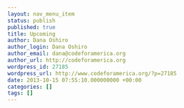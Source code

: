 ```yaml
---
layout: nav_menu_item
status: publish
published: true
title: Upcoming
author: Dana Oshiro
author_login: Dana Oshiro
author_email: dana@codeforamerica.org
author_url: http://codeforamerica.org
wordpress_id: 27185
wordpress_url: http://www.codeforamerica.org/?p=27185
date: 2013-10-15 07:55:10.000000000 +00:00
categories: []
tags: []
---
```


